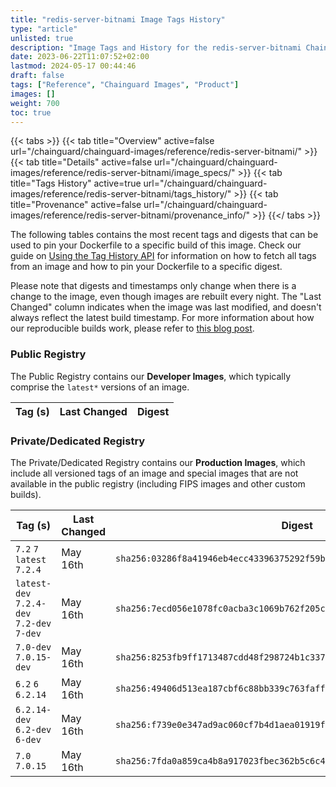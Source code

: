 ```yaml
---
title: "redis-server-bitnami Image Tags History"
type: "article"
unlisted: true
description: "Image Tags and History for the redis-server-bitnami Chainguard Image"
date: 2023-06-22T11:07:52+02:00
lastmod: 2024-05-17 00:44:46
draft: false
tags: ["Reference", "Chainguard Images", "Product"]
images: []
weight: 700
toc: true
---
```


{{< tabs >}}
{{< tab title="Overview" active=false url="/chainguard/chainguard-images/reference/redis-server-bitnami/" >}}
{{< tab title="Details" active=false url="/chainguard/chainguard-images/reference/redis-server-bitnami/image_specs/" >}}
{{< tab title="Tags History" active=true url="/chainguard/chainguard-images/reference/redis-server-bitnami/tags_history/" >}}
{{< tab title="Provenance" active=false url="/chainguard/chainguard-images/reference/redis-server-bitnami/provenance_info/" >}}
{{</ tabs >}}

The following tables contains the most recent tags and digests that can be used to pin your Dockerfile to a specific build of this image. Check our guide on [Using the Tag History API](/chainguard/chainguard-images/using-the-tag-history-api/) for information on how to fetch all tags from an image and how to pin your Dockerfile to a specific digest.

Please note that digests and timestamps only change when there is a change to the image, even though images are rebuilt every night. The "Last Changed" column indicates when the image was last modified, and doesn't always reflect the latest build timestamp. For more information about how our reproducible builds work, please refer to [this blog post](https://www.chainguard.dev/unchained/reproducing-chainguards-reproducible-image-builds).

### Public Registry
The Public Registry contains our **Developer Images**, which typically comprise the `latest*` versions of an image.

| Tag (s) | Last Changed | Digest |
|---------|--------------|--------|


### Private/Dedicated Registry
The Private/Dedicated Registry contains our **Production Images**, which include all versioned tags of an image and special images that are not available in the public registry (including FIPS images and other custom builds).

| Tag (s)                                     | Last Changed | Digest                                                                    |
|---------------------------------------------|--------------|---------------------------------------------------------------------------|
|  `7.2` `7` `latest` `7.2.4`                 | May 16th     | `sha256:03286f8a41946eb4ecc43396375292f59b3da1b708ad2fc6351188664c8ca8b6` |
|  `latest-dev` `7.2.4-dev` `7.2-dev` `7-dev` | May 16th     | `sha256:7ecd056e1078fc0acba3c1069b762f205c4e8bb5bd7e72a176cf8042026c663c` |
|  `7.0-dev` `7.0.15-dev`                     | May 16th     | `sha256:8253fb9ff1713487cdd48f298724b1c337c6feaad14b53f5d93ee61097b04b1a` |
|  `6.2` `6` `6.2.14`                         | May 16th     | `sha256:49406d513ea187cbf6c88bb339c763faffd1dcb5af7f085ca18cde3069acb2df` |
|  `6.2.14-dev` `6.2-dev` `6-dev`             | May 16th     | `sha256:f739e0e347ad9ac060cf7b4d1aea01919f2f93d4baca3f847b21cfcb8f8f363c` |
|  `7.0` `7.0.15`                             | May 16th     | `sha256:7fda0a859ca4b8a917023fbec362b5c6c4119981b0bf94e914c6378c7bed04ac` |

